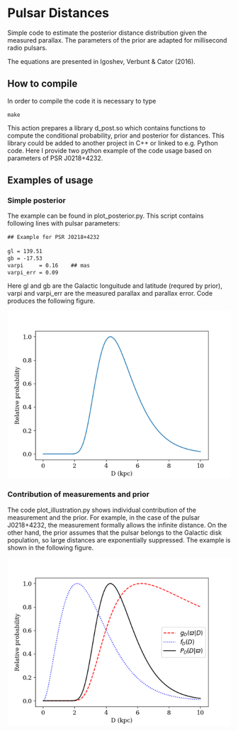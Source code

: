 # Pulsar Distances

Simple code to estimate the posterior distance distribution given the measured parallax. The parameters of the prior are adapted for millisecond radio pulsars.

The equations are presented in Igoshev, Verbunt & Cator (2016). 

## How to compile

In order to compile the code it is necessary to type 

```
make
```

This action prepares a library d_post.so which contains functions to compute the conditional probability, prior and posterior for distances.
This library could be added to another project in C++ or linked to e.g. Python code. Here I provide two python example of the code usage based on
parameters of PSR J0218+4232. 

## Examples of usage

### Simple posterior

The example can be found in plot_posterior.py. This script contains following lines with pulsar parameters:

```
## Example for PSR J0218+4232

gl = 139.51
gb = -17.53
varpi     = 0.16    ## mas
varpi_err = 0.09
```

Here gl and gb are the Galactic longuitude and latitude (requred by prior), varpi and varpi_err are the measured parallax and parallax error. 
Code produces the following figure.

![Posterior distance distribution for PSR J0218+4232](https://github.com/ignotur/pulsar_distances/blob/master/posterior.png)

### Contribution of measurements and prior

The code plot_illustration.py shows individual contribution of the measurement and the prior. For example, in the case of the pulsar J0218+4232, the measurement formally allows the infinite distance. On the other hand, the prior assumes that the pulsar belongs to the Galactic disk population, so large distances are exponentially suppressed.
The example is shown in the following figure.

![Posterior distance distribution for PSR J0218+4232 together with prior and measurement](https://github.com/ignotur/pulsar_distances/blob/master/illustration.png)





